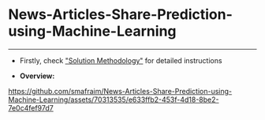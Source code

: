 # News-Articles-Share-Prediction-using-Machine-Learning
-----
- Firstly, check ["Solution Methodology"](https://github.com/smafraim/News-Articles-Share-Prediction-using-Machine-Learning/blob/main/Solution%20Methodology.pdf) for detailed instructions

- **Overview:**

https://github.com/smafraim/News-Articles-Share-Prediction-using-Machine-Learning/assets/70313535/e633ffb2-453f-4d18-8be2-7e0c4fef97d7

